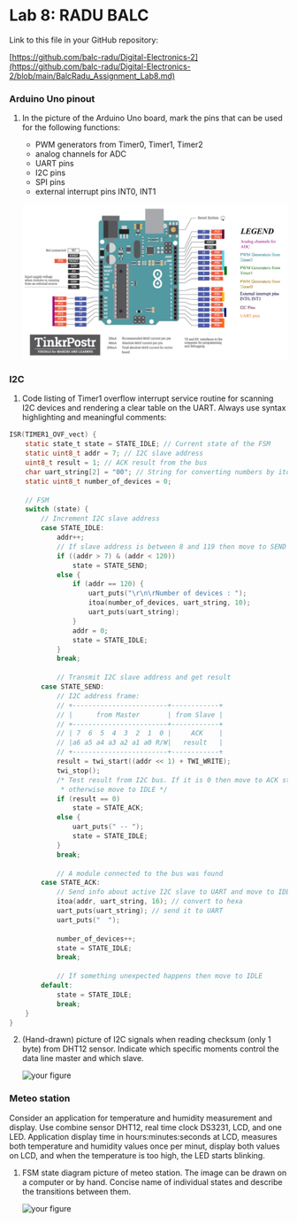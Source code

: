 # Lab 8: RADU BALC

Link to this file in your GitHub repository:

[https://github.com/balc-radu/Digital-Electronics-2](https://github.com/balc-radu/Digital-Electronics-2/blob/main/BalcRadu_Assignment_Lab8.md)

### Arduino Uno pinout

1. In the picture of the Arduino Uno board, mark the pins that can be used for the following functions:
   * PWM generators from Timer0, Timer1, Timer2
   * analog channels for ADC
   * UART pins
   * I2C pins
   * SPI pins
   * external interrupt pins INT0, INT1

   ![your figure](BalcRadu_Lab8ArduinoSchematic.jpg)

### I2C

1. Code listing of Timer1 overflow interrupt service routine for scanning I2C devices and rendering a clear table on the UART. Always use syntax highlighting and meaningful comments:

```c
ISR(TIMER1_OVF_vect) {
    static state_t state = STATE_IDLE; // Current state of the FSM
    static uint8_t addr = 7; // I2C slave address
    uint8_t result = 1; // ACK result from the bus
    char uart_string[2] = "00"; // String for converting numbers by itoa()
    static uint8_t number_of_devices = 0;

    // FSM
    switch (state) {
        // Increment I2C slave address
        case STATE_IDLE:
            addr++;
            // If slave address is between 8 and 119 then move to SEND state
            if ((addr > 7) & (addr < 120))
                state = STATE_SEND;
            else {
                if (addr == 120) {
                    uart_puts("\r\n\rNumber of devices : ");
                    itoa(number_of_devices, uart_string, 10);
                    uart_puts(uart_string);
                }
                addr = 0;
                state = STATE_IDLE;
            }
            break;

            // Transmit I2C slave address and get result
        case STATE_SEND:
            // I2C address frame:
            // +------------------------+------------+
            // |      from Master       | from Slave |
            // +------------------------+------------+
            // | 7  6  5  4  3  2  1  0 |     ACK    |
            // |a6 a5 a4 a3 a2 a1 a0 R/W|   result   |
            // +------------------------+------------+
            result = twi_start((addr << 1) + TWI_WRITE);
            twi_stop();
            /* Test result from I2C bus. If it is 0 then move to ACK state, 
             * otherwise move to IDLE */
            if (result == 0)
                state = STATE_ACK;
            else {
                uart_puts(" -- ");
                state = STATE_IDLE;
            }
            break;

            // A module connected to the bus was found
        case STATE_ACK:
            // Send info about active I2C slave to UART and move to IDLE
            itoa(addr, uart_string, 16); // convert to hexa
            uart_puts(uart_string); // send it to UART
            uart_puts("  ");

            number_of_devices++;
            state = STATE_IDLE;
            break;

            // If something unexpected happens then move to IDLE
        default:
            state = STATE_IDLE;
            break;
    }
}
```

2. (Hand-drawn) picture of I2C signals when reading checksum (only 1 byte) from DHT12 sensor. Indicate which specific moments control the data line master and which slave.

   ![your figure]()

### Meteo station

Consider an application for temperature and humidity measurement and display. Use combine sensor DHT12, real time clock DS3231, LCD, and one LED. Application display time in hours:minutes:seconds at LCD, measures both temperature and humidity values once per minut, display both values on LCD, and when the temperature is too high, the LED starts blinking.

1. FSM state diagram picture of meteo station. The image can be drawn on a computer or by hand. Concise name of individual states and describe the transitions between them.

   ![your figure]()
